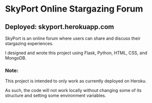 # SkyPort Online Stargazing Forum
## Deployed: skyport.herokuapp.com

SkyPort is an online forum where users can share and discuss their stargazing experiences.

I designed and wrote this project using Flask, Python, HTML, CSS, and MongoDB.

### Note: 
This project is intended to only work as currently deployed on Heroku. 

As such, the code will not work locally without changing some of its structure and setting some environment variables.

